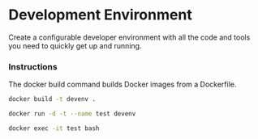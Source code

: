 # Development Environment

Create a configurable developer environment with all the code and tools you need to quickly get up and running.

### Instructions
The docker build command builds Docker images from a Dockerfile.
```sh
docker build -t devenv .
```

```sh
docker run -d -t --name test devenv
```

```sh
docker exec -it test bash
```
